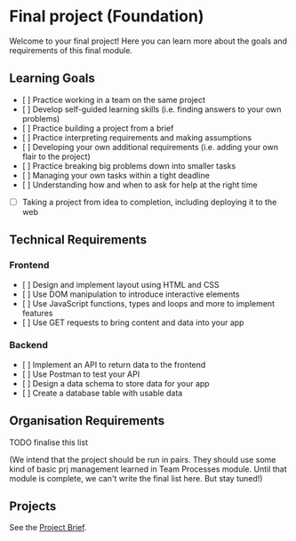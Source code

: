 # Final project (Foundation)

Welcome to your final project! Here you can learn more about the goals and requirements of this final module.

## Learning Goals

- [ ] Practice working in a team on the same project
- [ ] Develop self-guided learning skills (i.e. finding answers to your own problems)
- [ ] Practice building a project from a brief
- [ ] Practice interpreting requirements and making assumptions
- [ ] Developing your own additional requirements (i.e. adding your own flair to the project)
- [ ] Practice breaking big problems down into smaller tasks
- [ ] Managing your own tasks within a tight deadline
- [ ] Understanding how and when to ask for help at the right time
- [ ] Taking a project from idea to completion, including deploying it to the web

## Technical Requirements

### Frontend

- [ ] Design and implement layout using HTML and CSS
- [ ] Use DOM manipulation to introduce interactive elements
- [ ] Use JavaScript functions, types and loops and more to implement features
- [ ] Use GET requests to bring content and data into your app

### Backend

- [ ] Implement an API to return data to the frontend
- [ ] Use Postman to test your API
- [ ] Design a data schema to store data for your app
- [ ] Create a database table with usable data

## Organisation Requirements

TODO finalise this list

(We intend that the project should be run in pairs. They should use some kind of basic prj management learned in Team Processes module. Until that module is complete, we can't write the final list here. But stay tuned!)

## Projects

See the [Project Brief](./project-brief.md).

